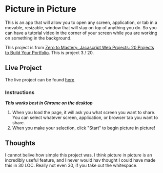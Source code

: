 # Picture in Picture

This is an app that will allow you to open any screen, application, or tab in a movable, resizable, window that will stay on top of anything you do. So you can have a tutorial video in the corner of your screen while you are working on something in the background.

This project is from [Zero to Mastery: Jacascript Web Projects: 20 Projects to Build Your Portfolio](https://academy.zerotomastery.io/p/javascript-projects).
This is project 3 / 20.

## Live Project

The live project can be found [here](https://rperry99.github.io/picture-in-picture/).

### Instructions

**_This works best in Chrome on the desktop_**

1. When you load the page, it will ask you what screen you want to share. You can select whatever screen, application, or browser tab you want to share.
2. When you make your selection, click "Start" to begin picture in picture!

## Thoughts

I cannot belive how simple this project was. I think picture in picture is an incredibly useful feature, and I never would hav thought I could have made this in 30 LOC. Really not even 30, if you take out the whitespace.
